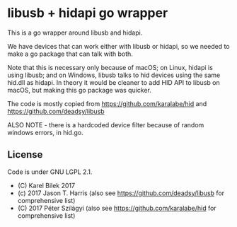 # libusb + hidapi go wrapper

This is a go wrapper around libusb and hidapi.

We have devices that can work either with libusb or hidapi, so we needed to make a go package that can talk with both.

Note that this is necessary only because of macOS; on Linux, hidapi is using libusb; and on Windows, libusb talks to hid devices using the same hid.dll as hidapi. In theory it would be cleaner to add HID API to libusb on macOS, but making this go package was quicker.

The code is mostly copied from https://github.com/karalabe/hid and https://github.com/deadsy/libusb

ALSO NOTE - there is a hardcoded device filter because of random windows errors, in hid.go.

## License

Code is under GNU LGPL 2.1.

* (C) Karel Bilek 2017
* (c) 2017 Jason T. Harris (also see https://github.com/deadsy/libusb for comprehensive list)
* (C) 2017 Péter Szilágyi (also see https://github.com/karalabe/hid for comprehensive list)

